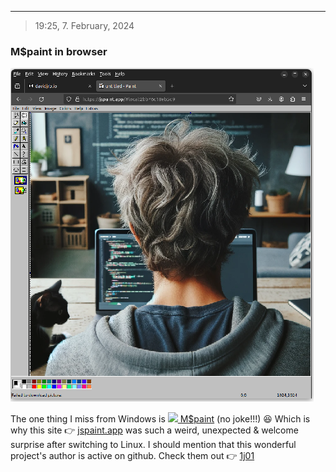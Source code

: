 ---
>19:25, 7. February, 2024
### M$paint in browser

![technodad](images/td50p.png)

The one thing I miss from Windows is [![](https://github.com/1j01/jspaint/blob/master/images/icons/32x32.png) M$paint](https://en.wikipedia.org/wiki/Microsoft_Paint) (no joke!!!) 😆 Which is why this site 👉 [jspaint.app](https://jspaint.app) was such a weird, unexpected & welcome surprise after switching to Linux. I should mention that this wonderful project's author is active on github. Check them out 👉 [1j01](https://github.com/1j01)